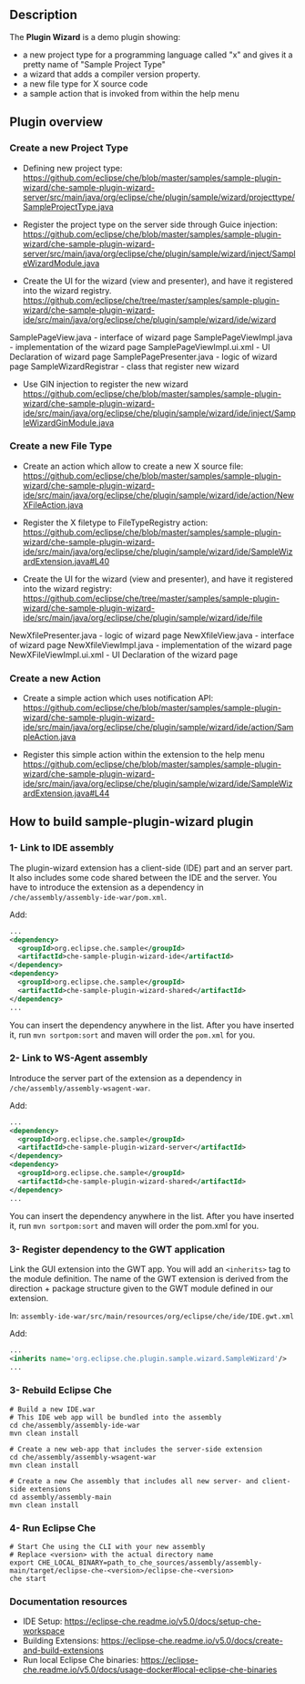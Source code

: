 ## Description

The **Plugin Wizard** is a demo plugin showing:
- a new project type for a programming language called "x" and gives it a pretty name of "Sample Project Type"
- a wizard that adds a compiler version property.
- a new file type for X source code
- a sample action that is invoked from within the help menu




## Plugin overview

### Create a new Project Type 

- Defining new project type:
https://github.com/eclipse/che/blob/master/samples/sample-plugin-wizard/che-sample-plugin-wizard-server/src/main/java/org/eclipse/che/plugin/sample/wizard/projecttype/SampleProjectType.java

- Register the project type on the server side through Guice injection: 
https://github.com/eclipse/che/blob/master/samples/sample-plugin-wizard/che-sample-plugin-wizard-server/src/main/java/org/eclipse/che/plugin/sample/wizard/inject/SampleWizardModule.java

- Create the UI for the wizard (view and presenter), and have it registered into the wizard registry. 
https://github.com/eclipse/che/tree/master/samples/sample-plugin-wizard/che-sample-plugin-wizard-ide/src/main/java/org/eclipse/che/plugin/sample/wizard/ide/wizard

SamplePageView.java - interface of wizard page
SamplePageViewImpl.java - implementation of the wizard page 
SamplePageViewImpl.ui.xml - UI Declaration of wizard page
SamplePagePresenter.java - logic of wizard page
SampleWizardRegistrar - class that register new wizard
 
- Use GIN injection to register the new wizard
https://github.com/eclipse/che/blob/master/samples/sample-plugin-wizard/che-sample-plugin-wizard-ide/src/main/java/org/eclipse/che/plugin/sample/wizard/ide/inject/SampleWizardGinModule.java


### Create a new File Type

- Create an action which allow to create a new X source file: 
https://github.com/eclipse/che/blob/master/samples/sample-plugin-wizard/che-sample-plugin-wizard-ide/src/main/java/org/eclipse/che/plugin/sample/wizard/ide/action/NewXFileAction.java

- Register the X filetype to FileTypeRegistry action:
https://github.com/eclipse/che/blob/master/samples/sample-plugin-wizard/che-sample-plugin-wizard-ide/src/main/java/org/eclipse/che/plugin/sample/wizard/ide/SampleWizardExtension.java#L40

- Create the UI for the wizard (view and presenter), and have it registered into the wizard registry:
https://github.com/eclipse/che/tree/master/samples/sample-plugin-wizard/che-sample-plugin-wizard-ide/src/main/java/org/eclipse/che/plugin/sample/wizard/ide/file

NewXfilePresenter.java - logic of wizard page
NewXfileView.java - interface of wizard page
NewXfileViewImpl.java - implementation of the wizard page
NewXFileViewImpl.ui.xml - UI Declaration of the wizard page

### Create a new Action

- Create a simple action which uses notification API:
https://github.com/eclipse/che/blob/master/samples/sample-plugin-wizard/che-sample-plugin-wizard-ide/src/main/java/org/eclipse/che/plugin/sample/wizard/ide/action/SampleAction.java

- Register this simple action within the extension to the help menu
https://github.com/eclipse/che/blob/master/samples/sample-plugin-wizard/che-sample-plugin-wizard-ide/src/main/java/org/eclipse/che/plugin/sample/wizard/ide/SampleWizardExtension.java#L44


## How to build sample-plugin-wizard plugin

### 1- Link to IDE assembly

The plugin-wizard extension has a client-side (IDE) part and an server part. It also includes some code shared between the IDE and the server. You have to introduce the extension as a dependency in `/che/assembly/assembly-ide-war/pom.xml`. 

Add: 
```XML
...
<dependency>
  <groupId>org.eclipse.che.sample</groupId>
  <artifactId>che-sample-plugin-wizard-ide</artifactId>
</dependency>
<dependency>
  <groupId>org.eclipse.che.sample</groupId>
  <artifactId>che-sample-plugin-wizard-shared</artifactId>
</dependency>
...
```

You can insert the dependency anywhere in the list. After you have inserted it, run `mvn sortpom:sort` and maven will order the `pom.xml` for you.


### 2- Link to WS-Agent assembly

Introduce the server part of the extension as a dependency in `/che/assembly/assembly-wsagent-war`. 

Add: 
```XML
...
<dependency>
  <groupId>org.eclipse.che.sample</groupId>
  <artifactId>che-sample-plugin-wizard-server</artifactId>
</dependency>
<dependency>
  <groupId>org.eclipse.che.sample</groupId>
  <artifactId>che-sample-plugin-wizard-shared</artifactId>
</dependency>
...
```

You can insert the dependency anywhere in the list. After you have inserted it, run `mvn sortpom:sort` and maven will order the pom.xml for you.

### 3- Register dependency to the GWT application

Link the GUI extension into the GWT app. You will add an `<inherits>` tag to the module definition. The name of the GWT extension is derived from the direction + package structure given to the GWT module defined in our extension.

In: `assembly-ide-war/src/main/resources/org/eclipse/che/ide/IDE.gwt.xml`

Add:
```XML
...
<inherits name='org.eclipse.che.plugin.sample.wizard.SampleWizard'/>
...
```

### 3- Rebuild Eclipse Che


```Shell
# Build a new IDE.war
# This IDE web app will be bundled into the assembly
cd che/assembly/assembly-ide-war
mvn clean install

# Create a new web-app that includes the server-side extension
cd che/assembly/assembly-wsagent-war
mvn clean install

# Create a new Che assembly that includes all new server- and client-side extensions
cd assembly/assembly-main
mvn clean install
```

### 4- Run Eclipse Che

```Shell
# Start Che using the CLI with your new assembly
# Replace <version> with the actual directory name
export CHE_LOCAL_BINARY=path_to_che_sources/assembly/assembly-main/target/eclipse-che-<version>/eclipse-che-<version>
che start
```


### Documentation resources

- IDE Setup: https://eclipse-che.readme.io/v5.0/docs/setup-che-workspace  
- Building Extensions: https://eclipse-che.readme.io/v5.0/docs/create-and-build-extensions
- Run local Eclipse Che binaries: https://eclipse-che.readme.io/v5.0/docs/usage-docker#local-eclipse-che-binaries
